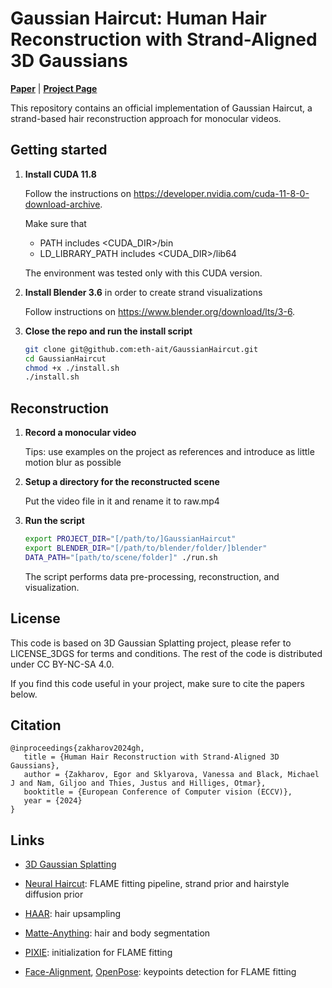 # Gaussian Haircut: Human Hair Reconstruction with Strand-Aligned 3D Gaussians

[**Paper**](https://arxiv.org/abs/2409.14778) | [**Project Page**](https://eth-ait.github.io/GaussianHaircut/)

This repository contains an official implementation of Gaussian Haircut, a strand-based hair reconstruction approach for monocular videos.

## Getting started

1. **Install CUDA 11.8**

   Follow the instructions on https://developer.nvidia.com/cuda-11-8-0-download-archive.

   Make sure that
   - PATH includes <CUDA_DIR>/bin
   - LD_LIBRARY_PATH includes <CUDA_DIR>/lib64

   The environment was tested only with this CUDA version.

2. **Install Blender 3.6** in order to create strand visualizations

   Follow instructions on https://www.blender.org/download/lts/3-6.

3. **Close the repo and run the install script**

   ```bash
   git clone git@github.com:eth-ait/GaussianHaircut.git
   cd GaussianHaircut
   chmod +x ./install.sh
   ./install.sh
   ```

## Reconstruction

1. **Record a monocular video**

   Tips: use examples on the project as references and introduce as little motion blur as possible

2. **Setup a directory for the reconstructed scene**

   Put the video file in it and rename it to raw.mp4

3. **Run the script**

   ```bash
   export PROJECT_DIR="[/path/to/]GaussianHaircut"
   export BLENDER_DIR="[/path/to/blender/folder/]blender"
   DATA_PATH="[path/to/scene/folder]" ./run.sh
   ```

   The script performs data pre-processing, reconstruction, and visualization.

## License

This code is based on 3D Gaussian Splatting project, please refer to LICENSE_3DGS for terms and conditions. The rest of the code is distributed under CC BY-NC-SA 4.0.

If you find this code useful in your project, make sure to cite the papers below.

## Citation

```
@inproceedings{zakharov2024gh,
   title = {Human Hair Reconstruction with Strand-Aligned 3D Gaussians},
   author = {Zakharov, Egor and Sklyarova, Vanessa and Black, Michael J and Nam, Giljoo and Thies, Justus and Hilliges, Otmar},
   booktitle = {European Conference of Computer vision (ECCV)},
   year = {2024}
} 
```

## Links

- [3D Gaussian Splatting](https://github.com/graphdeco-inria/gaussian-splatting)

- [Neural Haircut](https://github.com/SamsungLabs/NeuralHaircut): FLAME fitting pipeline, strand prior and hairstyle diffusion prior

- [HAAR](https://github.com/Vanessik/HAAR): hair upsampling

- [Matte-Anything](https://github.com/hustvl/Matte-Anything): hair and body segmentation

- [PIXIE](https://github.com/yfeng95/PIXIE): initialization for FLAME fitting

- [Face-Alignment](https://github.com/1adrianb/face-alignment), [OpenPose](https://github.com/CMU-Perceptual-Computing-Lab/openpose): keypoints detection for FLAME fitting
